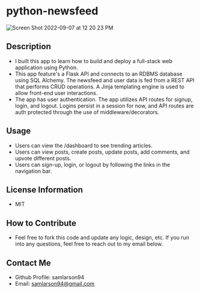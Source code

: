 # python-newsfeed

![Screen Shot 2022-09-07 at 12 20 23 PM](https://user-images.githubusercontent.com/24683662/188940451-bfc42a2a-c677-4834-8238-a4a1d8c4cd31.png)

## Description
- I built this app to learn how to build and deploy a full-stack web application using Python. 
- This app feature's a Flask API and connects to an RDBMS database using SQL Alchemy. The newsfeed and user data is fed from a REST API that performs CRUD operations. A Jinja templating engine is used to allow front-end user interactions.
- The app has user authentication. The app utilizes API routes for signup, login, and logout. Logins persist in a session for now, and API routes are auth protected through the use of middleware/decorators.

## Usage
- Users can view the /dashboard to see trending articles.
- Users can view posts, create posts, update posts, add comments, and upvote different posts. 
- Users can sign-up, login, or logout by following the links in the navigation bar.

## License Information
- MIT

## How to Contribute
- Feel free to fork this code and update any logic, design, etc.  If you run into any questions, feel free to reach out to my email below. 

## Contact Me
- Github Profile: samlarson94
- Email: samlarson94@gmail.com

